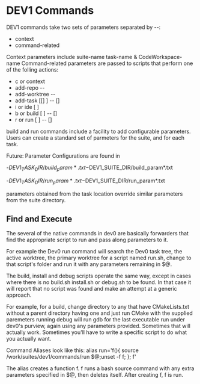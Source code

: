 # DEV1 Commands 

DEV1 commands take two sets of parameters separated by --:

- context
- command-related

Context parameters include suite-name task-name & CodeWorkspace-name
Command-related parameters are passed to scripts that perform one of the folling actions:

- c or context <suite-name> <task-name> <CodeWorkspace-name>
- add-repo <suite-name> -- <repo-url> <local-repo-name> <initial-branch>
- add-worktree <suite-name> -- <local-repo-name> <branch-tag-or-commit> 
- add-task   [[<suite-name>] <task-name>] -- <local-repo-name> <branch-tag-or-commit> <build-type> [<task-name>]
- i or ide   [ <suite-name> <task-name> ]
- b or build [ <suite-name> <task-name> ] -- [<build-sepecific-parameters>]
- r or run   [ <suite-name> <task-name> ] -- [<run-sepecific-parameters>]

build and run commands include a facility to add configurable parameters.  Users can create a standard set of parmeters for the suite, and for each task.

Future:
Parameter Configurations are found in

-$DEV1_TASK_DIR/build_param*.txt
-$DEV1_SUITE_DIR/build_param*.txt

-$DEV1_TASK_DIR/run_param*.txt
-$DEV1_SUITE_DIR/run_param*.txt

parameters obtained from the task location override similar parameters from the suite directory.


## Find and Execute 

The several of the native commands in dev0 are basically forwarders that find the appropriate script to run and pass along parameters to it.

For example the Dev0 run command will search the Dev0 task tree, the active worktree, the primary worktree for a script named run.sh, change to that script's folder and run it with any parameters remaining in $@.  

The build, install and debug scripts operate the same way, except in cases where there is no build.sh install.sh or debug.sh to be found.  In that case it will report that no script was found and make an attempt at a generic approach.  

For example, for a build, change directory to any that have CMakeLists.txt without a parent directory having one and just run CMake with the supplied paremeters running debug will run gdb for the last executable run under dev0's purview, again using any parameters provided. Sometimes that will actually work.  Sometimes you'll have to write a specific script to do what you actually want.

Command Aliases look like this:
alias run='f(){ source /work/suites/dev1/commands/run $@;unset -f f; }; f'

The alias creates a function f.  f runs a bash source command with any extra parameters
specified in $@, then deletes itself.  After creating f, f is run.
